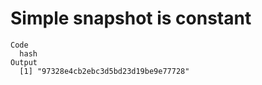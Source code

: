 # Simple snapshot is constant

    Code
      hash
    Output
      [1] "97328e4cb2ebc3d5bd23d19be9e77728"

